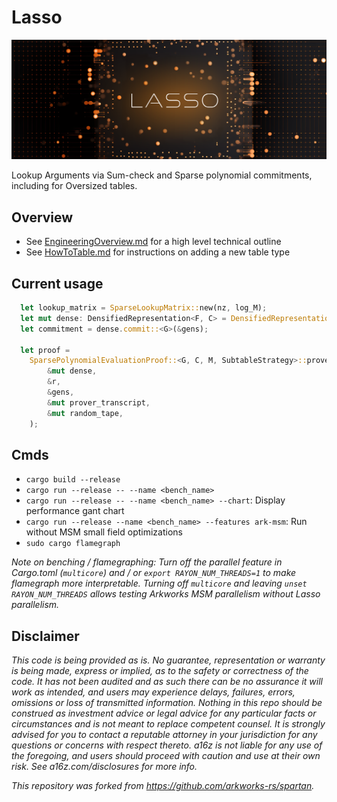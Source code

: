 # Lasso

![imgs/lasso_logo.png](imgs/lasso_logo.png)

Lookup Arguments via Sum-check and Sparse polynomial commitments, including for Oversized tables.

## Overview

-   See [EngineeringOverview.md](EngineeringOverview.md) for a high level technical outline
-   See [HowToTable.md](HowToTable.md) for instructions on adding a new table type

## Current usage

```rust
  let lookup_matrix = SparseLookupMatrix::new(nz, log_M);
  let mut dense: DensifiedRepresentation<F, C> = DensifiedRepresentation::from(&lookup_matrix);
  let commitment = dense.commit::<G>(&gens);

  let proof =
    SparsePolynomialEvaluationProof::<G, C, M, SubtableStrategy>::prove(
        &mut dense,
        &r,
        &gens,
        &mut prover_transcript,
        &mut random_tape,
    );
```

## Cmds

-   `cargo build --release`
-   `cargo run --release -- --name <bench_name>`
-   `cargo run --release -- --name <bench_name> --chart`: Display performance gant chart
-   `cargo run --release --name <bench_name> --features ark-msm`: Run without MSM small field optimizations
-   `sudo cargo flamegraph`

_Note on benching / flamegraphing: Turn off the parallel feature in Cargo.toml (`multicore`) and / or `export RAYON_NUM_THREADS=1` to make flamegraph more interpretable. Turning off `multicore` and leaving `unset RAYON_NUM_THREADS` allows testing Arkworks MSM parallelism without Lasso parallelism._

## Disclaimer

*This code is being provided as is. No guarantee, representation or warranty is being made, express or implied, as to the safety or correctness of the code. It has not been audited and as such there can be no assurance it will work as intended, and users may experience delays, failures, errors, omissions or loss of transmitted information. Nothing in this repo should be construed as investment advice or legal advice for any particular facts or circumstances and is not meant to replace competent counsel. It is strongly advised for you to contact a reputable attorney in your jurisdiction for any questions or concerns with respect thereto. a16z is not liable for any use of the foregoing, and users should proceed with caution and use at their own risk. See a16z.com/disclosures for more info.*

*This repository was forked from https://github.com/arkworks-rs/spartan.*